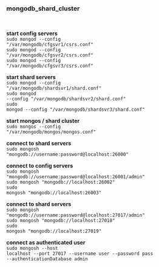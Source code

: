 <h3>mongodb_shard_cluster</h3><br>

<b>start config servers</b><br>
<code>sudo mongod --config "/var/mongodb/cfgsvr1/csrs.conf"</code><br>
<code>sudo mongod --config "/var/mongodb/cfgsvr2/csrs.conf"</code><br>
<code>sudo mongod --config "/var/mongodb/cfgsvr3/csrs.conf"</code><br>

<b>start shard servers</b><br>
<code>sudo mongod --config "/var/mongodb/shardsvr1/shard.conf"</code><br>
<code>sudo mongod --config "/var/mongodb/shardsvr2/shard.conf"</code><br>
<code>sudo mongod --config "/var/mongodb/shardsvr3/shard.conf"</code><br>

<b>start mongos / shard cluster</b><br>
<code>sudo mongos --config "/var/mongodb/mongos/mongos.conf"</code><br>


<b>connect to shard servers</b><br>
<code>sudo mongosh "mongodb://username:password@localhost:26000"</code><br>

<b>connect to config servers</b><br>
<code>sudo mongosh "mongodb://username:password@localhost:26001/admin"</code><br>
<code>sudo mongosh "mongodb://localhost:26002"</code><br>
<code>sudo mongosh "mongodb://localhost:26003"</code><br>

<b>connect to shard servers</b><br>
<code>sudo mongosh "mongodb://username:password</t>@localhost:27017/admin"</code><br>
<code>sudo mongosh "mongodb://localhost:27018"</code><br>
<code>sudo mongosh "mongodb://localhost:27019"</code>

<b>connect as authenticated user</b><br>
<code>sudo mongosh --host localhost --port 27017 --username user --password pass --authenticationDatabase admin</code>
